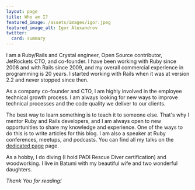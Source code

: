 ```yaml
---
layout: page
title: Who am I?
featured_image: /assets/images/igor.jpeg
featured_image_alt: Igor Alexandrov
twitter:
  card: summary
---
```


I am a Ruby/Rails and Crystal engineer, Open Source contributor, JetRockets CTO, and co-founder. I have been working with Ruby since 2008 and with Rails since 2009, and my overall commercial experience in programming is 20 years. I started working with Rails when it was at version 2.2 and never stopped since then.

<!--more-->

As a company co-founder and CTO, I am highly involved in the employee technical growth process. I am always looking for new ways to improve technical processes and the code quality we deliver to our clients.

The best way to learn something is to teach it to someone else. That's why I mentor Ruby and Rails developers, and I am always open to new opportunities to share my knowledge and experience. One of the ways to do this is to write articles for this blog. I am also a speaker at Ruby conferences, meetups, and podcasts. You can find all my talks on the [dedicated page](speaking-opportunities) page.

As a hobby, I do diving (I hold PADI Rescue Diver certification) and woodworking. I live in Batumi with my beautiful wife and two wonderful daughters.

_Thank You for reading!_
